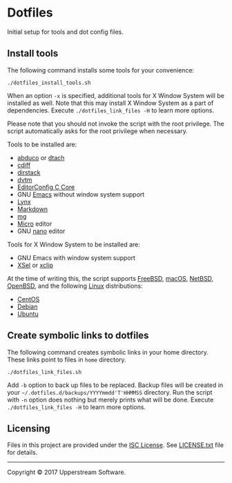 # Dotfiles

Initial setup for tools and dot config files.


## Install tools

The following command installs some tools for your convenience:

    ./dotfiles_install_tools.sh

When an option `-x` is specified, additional tools for X Window System
will be installed as well.  Note that this may install X Window System
as a part of dependencies.
Execute `./dotfiles_link_files -H` to learn more options.

Please note that you should not invoke the script with the root
privilege.  The script automatically asks for the root privilege when
necessary.

Tools to be installed are:

* [abduco](http://www.brain-dump.org/projects/abduco/) or
  [dtach](http://dtach.sourceforge.net/)
* [cdiff](https://github.com/ymattw/cdiff)
* [dirstack](https://bitbucket.org/upperstream/dirstack)
* [dvtm](http://www.brain-dump.org/projects/dvtm/)
* [EditorConfig C Core](https://github.com/editorconfig/editorconfig-core-c)
* GNU [Emacs](https://www.gnu.org/software/emacs/) without window
  system support
* [Lynx](http://lynx.invisible-island.net/)
* [Markdown](https://daringfireball.net/projects/markdown/)
* [mg](https://homepage.boetes.org/software/mg/)
* [Micro](https://micro-editor.github.io/) editor
* GNU [nano](https://www.nano-editor.org/) editor

Tools for X Window System to be installed are:

* GNU Emacs with window system support
* [XSel](http://www.kfish.org/software/xsel/) or
  [xclip](https://github.com/astrand/xclip)

At the time of writing this, the script supports [FreeBSD][],
[macOS][], [NetBSD][], [OpenBSD][], and the following [Linux][]
distributions:

* [CentOS](https://www.centos.org/)
* [Debian](https://www.debian.org/)
* [Ubuntu](https://www.ubuntu.com/)

[FreeBSD]: https://www.freebsd.org/ "The FreeBSD Project"
[Linux]: https://www.kernel.org/ "The Linux Kernel Archives"
[macOS]: https://www.apple.com/lae/macos/high-sierra/
    "macOS High Sierra - Apple"
[NetBSD]: https://www.netbsd.org/ "The NetBSD Project"
[OpenBSD]: https://www.openbsd.org/ "OpenBSD"


## Create symbolic links to dotfiles

The following command creates symbolic links in your home directory.
These links point to files in `home` directory.

    ./dotfiles_link_files.sh

Add `-b` option to back up files to be replaced.  Backup files will be
created in your `~/.dotfiles.d/backups/YYYYmmdd'T'HHMMSS` directory.
Run the script with `-n` option does nothing but merely prints what
will be done.
Execute `./dotfiles_link_files -H` to learn more options.


## Licensing

Files in this project are provided under the [ISC License][].
See [LICENSE.txt](LICENSE.txt) file for details.

[ISC License]:
    http://www.isc.org/downloads/software-support-policy/isc-license

- - -

Copyright &copy; 2017 Upperstream Software.
